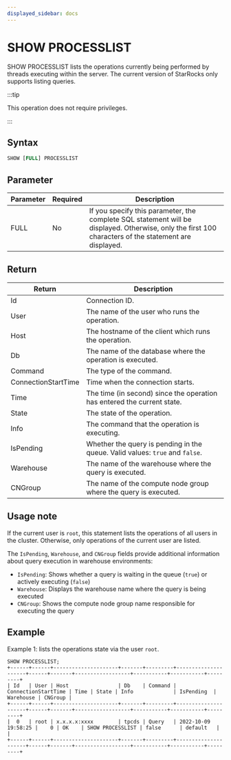 ```yaml
---
displayed_sidebar: docs
---
```


# SHOW PROCESSLIST

SHOW PROCESSLIST lists the operations currently being performed by threads executing within the server. The current version of StarRocks only supports listing queries.

:::tip

This operation does not require privileges.

:::

## Syntax

```SQL
SHOW [FULL] PROCESSLIST
```

## Parameter

| Parameter | Required | Description                                                                                                                      |
| --------- | -------- | ---------------------------------------------------------------------------------------------------------------------------------- |
| FULL      | No       | If you specify this parameter, the complete SQL statement will be displayed. Otherwise, only the first 100 characters of the statement are displayed. |

## Return

| Return              | Description                                                  |
| ------------------- | ------------------------------------------------------------ |
| Id                  | Connection ID.                                               |
| User                | The name of the user who runs the operation.                 |
| Host                | The hostname of the client which runs the operation.         |
| Db                  | The name of the database where the operation is executed.    |
| Command             | The type of the command.                                     |
| ConnectionStartTime | Time when the connection starts.                             |
| Time                | The time (in second) since the operation has entered the current state. |
| State               | The state of the operation.                                  |
| Info                | The command that the operation is executing.                 |
| IsPending           | Whether the query is pending in the queue. Valid values: `true` and `false`. |
| Warehouse           | The name of the warehouse where the query is executed.       |
| CNGroup             | The name of the compute node group where the query is executed. |

## Usage note

If the current user is `root`, this statement lists the operations of all users in the cluster. Otherwise, only operations of the current user are listed.

The `IsPending`, `Warehouse`, and `CNGroup` fields provide additional information about query execution in warehouse environments:

- `IsPending`: Shows whether a query is waiting in the queue (`true`) or actively executing (`false`)
- `Warehouse`: Displays the warehouse name where the query is being executed
- `CNGroup`: Shows the compute node group name responsible for executing the query

## Example

Example 1: lists the operations state via the user `root`.

```Plain
SHOW PROCESSLIST;
+------+------+---------------------+-------+---------+---------------------+------+-------+------------------+-----------+-----------+---------+
| Id   | User | Host                | Db    | Command | ConnectionStartTime | Time | State | Info             | IsPending  | Warehouse | CNGroup |
+------+------+---------------------+-------+---------+---------------------+------+-------+------------------+-----------+-----------+---------+
|  0   | root | x.x.x.x:xxxx        | tpcds | Query   | 2022-10-09 19:58:25 |    0 | OK    | SHOW PROCESSLIST | false      | default   |         |
+------+------+---------------------+-------+---------+---------------------+------+-------+------------------+-----------+-----------+---------+
```

